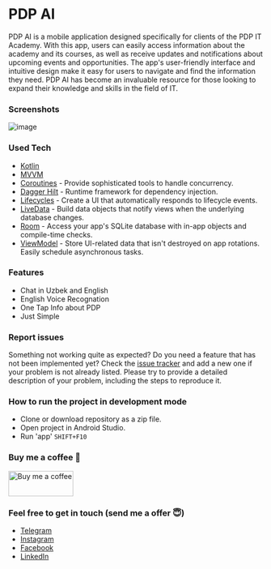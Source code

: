 # PDP AI
PDP AI is a mobile application designed specifically for clients of the PDP IT Academy. With this app, users can easily access information about the academy and its courses, as well as receive updates and notifications about upcoming events and opportunities. The app's user-friendly interface and intuitive design make it easy for users to navigate and find the information they need. PDP AI has become an invaluable resource for those looking to expand their knowledge and skills in the field of IT.

### Screenshots
![image](https://github-production-user-asset-6210df.s3.amazonaws.com/91304483/246542188-ecb71da2-a6c3-4fe0-b31d-0624b0ac81f4.png)

### Used Tech
* [Kotlin](https://kotlinlang.org/)
* [MVVM](https://developer.android.com/jetpack/docs/guide)
* [Coroutines](https://kotlinlang.org/docs/reference/coroutines-overview.html) - Provide sophisticated tools to handle concurrency.
* [Dagger Hilt](https://dagger.dev/hilt/) - Runtime framework for dependency injection.
* [Lifecycles](https://developer.android.com/topic/libraries/architecture/lifecycle) - Create a UI that automatically responds to lifecycle events.
* [LiveData](https://developer.android.com/topic/libraries/architecture/livedata) - Build data objects that notify views when the underlying database changes.
* [Room](https://developer.android.com/topic/libraries/architecture/room) - Access your app's SQLite database with in-app objects and compile-time checks.
* [ViewModel](https://developer.android.com/topic/libraries/architecture/viewmodel) - Store UI-related data that isn't destroyed on app rotations. Easily schedule asynchronous tasks.

### Features
* Chat in Uzbek and English
* English Voice Recognation
* One Tap Info about PDP
* Just Simple

### Report issues
Something not working quite as expected? Do you need a feature that has not been implemented yet? Check the [issue tracker](https://github.com/OgabekDev/PDP.AI/issues) and add a new one if your problem is not already listed. Please try to provide a detailed description of your problem, including the steps to reproduce it.

### How to run the project in development mode
* Clone or download repository as a zip file.
* Open project in Android Studio.
* Run 'app' `SHIFT+F10`

### Buy me a coffee 🙏
<a href="https://www.buymeacoffee.com/OgabekDev"><img src="https://user-images.githubusercontent.com/91304483/230314582-52c035e1-ab8b-4c9b-bc4c-19f13a2fcbc2.svg" title="Buy me a coffee" width="128" height="50" /></a>

### Feel free to get in touch (send me a offer 😇)
* [Telegram](https://www.t.me/Ogabek_Dev)
* [Instagram](https://www.instagram.com/OgabekDev)
* [Facebook](https://www.facebook.com/OgabekDev)
* [LinkedIn](https://www.linkedin.com/in/OgabekDev)
